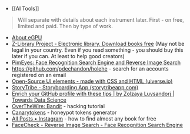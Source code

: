 -  [[AI Tools]]

>Will separate with details about each instrument later. First - on free, limited and paid. Then by type of work.

- [About eGPU](https://egpu.io/best-egpu-buyers-guide/)
- [Z-Library Project - Electronic library. Download books free](https://z-lib.is/) (May not be legal in your country. Even if you read something - you should buy this later if you can. At least to help good creators)
- [PimEyes: Face Recognition Search Engine and Reverse Image Search](https://pimeyes.com/en)
- https://github.com/pdechandon/holehe - search for an accounts registered on an email
- [Open-Source UI elements - made with CSS and HTML (uiverse.io)](https://uiverse.io/)
- [StoryTribe - Storyboarding App (storytribeapp.com)](https://storytribeapp.com/)
- [Enrich your GitHub profile with these tips | by Zolzaya Luvsandorj | Towards Data Science](https://towardsdatascience.com/enrich-your-github-profile-with-these-tips-272fa1eafe05)
- [OverTheWire: Bandit](https://overthewire.org/wargames/bandit/) - hacking tutorial
- [Canarytokens](https://canarytokens.org/generate) - honeypot tokens generator
- [All Posts • Instagram](https://www.instagram.com/p/Cp2mLiDjNki/) - how to find almost any book for free
- [FaceCheck - Reverse Image Search - Face Recognition Search Engine](https://facecheck.id/)